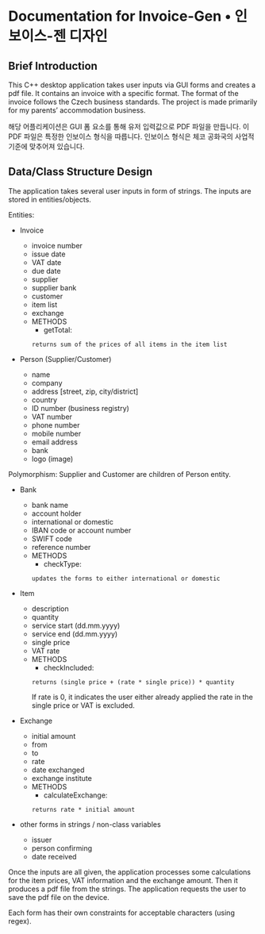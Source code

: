 # Documentation for Invoice-Gen • 인보이스-젠 디자인
## Brief Introduction

This C++ desktop application takes user inputs via GUI forms and creates a pdf file.
It contains an invoice with a specific format. The format of the invoice follows the Czech business standards. The project is made primarily for my parents’ accommodation business.

해당 어플리케이션은 GUI 폼 요소를 통해 유저 입력값으로 PDF 파일을 만듭니다. 이 PDF 파일은 특정한 인보이스 형식을 따릅니다. 인보이스 형식은 체코 공화국의 사업적 기준에 맞추어져 있습니다.

## Data/Class Structure Design

The application takes several user inputs in form of strings.
The inputs are stored in entities/objects.

Entities:

- Invoice
    - invoice number
    - issue date
    - VAT date
    - due date
    - supplier
    - supplier bank
    - customer
    - item list
    - exchange
    - METHODS
        - getTotal:
        ```
        returns sum of the prices of all items in the item list
        ```

- Person (Supplier/Customer)
    - name
    - company
    - address [street, zip, city/district]
    - country
    - ID number (business registry)
    - VAT number
    - phone number
    - mobile number
    - email address
    - bank
    - logo (image)

Polymorphism: Supplier and Customer are children of Person entity.

- Bank
    - bank name
    - account holder
    - international or domestic
    - IBAN code or account number
    - SWIFT code
    - reference number
    - METHODS
        - checkType:
        ```
        updates the forms to either international or domestic
        ```

- Item
    - description
    - quantity
    - service start (dd.mm.yyyy)
    - service end (dd.mm.yyyy)
    - single price
    - VAT rate
    - METHODS
        - checkIncluded:
        ```
        returns (single price + (rate * single price)) * quantity
        ```
        If rate is 0, it indicates the user either already applied the rate in the single price or VAT is excluded.

- Exchange
    - initial amount
    - from
    - to
    - rate
    - date exchanged
    - exchange institute
    - METHODS
        - calculateExchange: 
        ```
        returns rate * initial amount
        ```

- other forms in strings / non-class variables
    - issuer
    - person confirming
    - date received

Once the inputs are all given, the application processes some calculations for the item prices, VAT information and the exchange amount. Then it produces a pdf file from the strings. The application requests the user to save the pdf file on the device.

Each form has their own constraints for acceptable characters (using regex).
